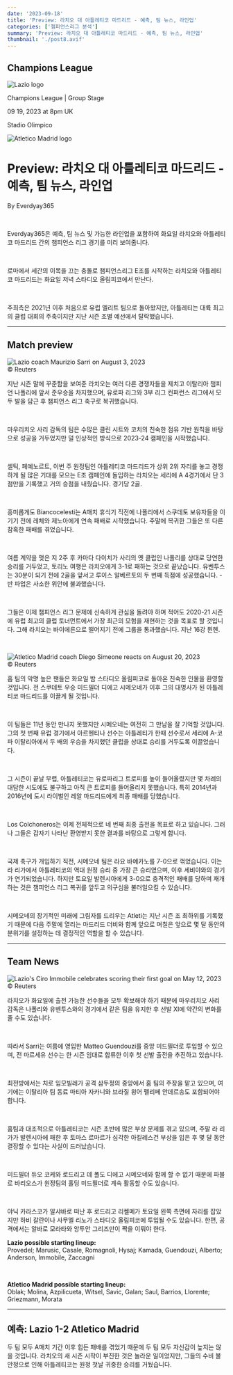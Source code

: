 ```yaml
---
date: '2023-09-18'
title: 'Preview: 라치오 대 아틀레티코 마드리드 - 예측, 팀 뉴스, 라인업'
categories: ['챔피언스리그 분석']
summary: 'Preview: 라치오 대 아틀레티코 마드리드 - 예측, 팀 뉴스, 라인업'
thumbnail: './post8.avif'
---
```


## Champions League

![Lazio logo](https://sm.imgix.net/19/06/lazlog.png?w=60&h=60&auto=compress,format&fit=clip 'Lazio logo')

Champions League | Group Stage

09 19, 2023 at 8pm UK

Stadio Olimpico

![Atletico Madrid logo](https://sm.imgix.net/19/06/atllog.png?w=60&h=60&auto=compress,format&fit=clip 'Atletico Madrid logo')

# Preview: 라치오 대 아틀레티코 마드리드 - 예측, 팀 뉴스, 라인업

By Everdyay365

<br />

Everdyay365은 예측, 팀 뉴스 및 가능한 라인업을 포함하여 화요일 라치오와 아틀레티코 마드리드 간의 챔피언스 리그 경기를 미리 보여줍니다.

<br />

로마에서 세간의 이목을 끄는 충돌로 챔피언스리그 E조를 시작하는 라치오와 아틀레티코 마드리드는 화요일 저녁 스타디오 올림피코에서 만난다.

<br />

주최측은 2021년 이후 처음으로 유럽 엘리트 팀으로 돌아왔지만, 아틀레티는 대륙 최고의 클럽 대회의 주축이지만 지난 시즌 조별 예선에서 탈락했습니다.

---

## Match preview

![Lazio coach Maurizio Sarri on August 3, 2023](https://sm.imgix.net/23/31/maurizio-sarri.jpg?w=640&h=480&auto=compress,format&fit=clip 'Lazio coach Maurizio Sarri on August 3, 2023')<br />© Reuters

지난 시즌 말에 꾸준함을 보여준 라치오는 여러 다른 경쟁자들을 제치고 이탈리아 챔피언 나폴리에 앞서 준우승을 차지했으며, 유로파 리그와 3부 리그 컨퍼런스 리그에서 모두 발을 담근 후 챔피언스 리그 축구로 복귀했습니다.

<br />

마우리치오 사리 감독의 팀은 수많은 클린 시트와 코치의 친숙한 점유 기반 원칙을 바탕으로 성공을 거두었지만 덜 인상적인 방식으로 2023-24 캠페인을 시작했습니다.

<br />

셀틱, 페예노르트, 이번 주 원정팀인 아틀레티코 마드리드가 상위 2위 자리를 놓고 경쟁하게 될 많은 기대를 모으는 E조 캠페인에 돌입하는 라치오는 세리에 A 4경기에서 단 3점만을 기록했고 거의 승점을 내줬습니다. 경기당 2골.

<br />

흥미롭게도 Biancocelesti는 A매치 휴식기 직전에 나폴리에서 스쿠데토 보유자들을 이기기 전에 레체와 제노아에게 연속 패배로 시작했습니다. 주말에 복귀한 그들은 또 다른 참혹한 패배를 겪었습니다.

<br />

여름 계약을 맺은 지 2주 후 카마다 다이치가 사리의 옛 클럽인 나폴리를 상대로 당연한 승리를 거두었고, 토리노 여행은 라치오에게 3-1로 패하는 것으로 끝났습니다. 유벤투스는 30분이 되기 전에 2골을 앞서고 루이스 알베르토의 두 번째 득점에 성공했습니다. -반 파업은 사소한 위안에 불과했습니다.

<br />

그들은 이제 챔피언스 리그 문제에 신속하게 관심을 돌려야 하며 적어도 2020-21 시즌에 유럽 최고의 클럽 토너먼트에서 가장 최근의 모험을 재현하는 것을 목표로 할 것입니다. 그해 라치오는 바이에른으로 떨어지기 전에 그룹을 통과했습니다. 지난 16강 뮌헨.

<br />

![Atletico Madrid coach Diego Simeone reacts on August 20, 2023](https://sm.imgix.net/23/35/diego-simeone.jpg?w=640&h=480&auto=compress,format&fit=clip 'Atletico Madrid coach Diego Simeone reacts on August 20, 2023')<br />© Reuters

홈 팀의 악명 높은 팬들은 화요일 밤 스타디오 올림피코로 돌아온 친숙한 인물을 환영할 것입니다. 전 스쿠데토 우승 미드필더 디에고 시메오네가 이후 그의 대명사가 된 아틀레티코 마드리드를 이끌게 될 것입니다.

<br />

이 팀들은 11년 동안 만나지 못했지만 시메오네는 여전히 그 만남을 잘 기억할 것입니다. 그의 첫 번째 유럽 경기에서 아르헨티나 선수는 아틀레티가 한때 선수로서 세리에 A-코파 이탈리아에서 두 배의 우승을 차지했던 클럽을 상대로 승리를 거두도록 이끌었습니다.

<br />

그 시즌이 끝날 무렵, 아틀레티코는 유로파리그 트로피를 높이 들어올렸지만 몇 차례의 대담한 시도에도 불구하고 아직 큰 트로피를 들어올리지 못했습니다. 특히 2014년과 2016년에 도시 라이벌인 레알 마드리드에게 최종 패배를 당했습니다.

<br />

Los Colchoneros는 이제 전체적으로 네 번째 최종 출전을 목표로 하고 있습니다. 그러나 그들은 갑자기 나타난 환영받지 못한 결과를 바탕으로 그렇게 합니다.

<br />

국제 축구가 개입하기 직전, 시메오네 팀은 라요 바예카노를 7-0으로 꺾었습니다. 이는 라 리가에서 아틀레티코의 역대 원정 승리 중 가장 큰 승리였으며, 이후 세비야와의 경기가 연기되었습니다. 하지만 토요일 발렌시아에게 3-0으로 충격적인 패배를 당하며 재개하는 것은 챔피언스 리그 복귀를 앞두고 의구심을 불러일으킬 수 있습니다.

<br />

시메오네의 장기적인 미래에 그림자를 드리우는 Atleti는 지난 시즌 조 최하위를 기록했기 때문에 다음 주말에 열리는 마드리드 더비와 함께 앞으로 며칠은 앞으로 몇 달 동안의 분위기를 설정하는 데 결정적인 역할을 할 수 있습니다.

---

## Team News

![Lazio's Ciro Immobile celebrates scoring their first goal on May 12, 2023](https://sm.imgix.net/23/19/ciro-immobile.jpg?w=640&h=480&auto=compress,format&fit=clip "Lazio's Ciro Immobile celebrates scoring their first goal on May 12, 2023")<br />© Reuters

라치오가 화요일에 출전 가능한 선수들을 모두 확보해야 하기 때문에 마우리치오 사리 감독은 나폴리와 유벤투스와의 경기에서 같은 팀을 유지한 후 선발 XI에 약간의 변화를 줄 수도 있습니다.

<br />

따라서 Sarri는 여름에 영입한 Matteo Guendouzi를 중앙 미드필더로 투입할 수 있으며, 전 마르세유 선수는 한 시즌 임대로 합류한 이후 첫 선발 출전을 추진하고 있습니다.

<br />

최전방에서는 치로 임모빌레가 공격 삼두정의 중앙에서 홈 팀의 주장을 맡고 있으며, 여기에는 이탈리아 팀 동료 마티아 자카니와 브라질 윙어 펠리페 안데르송도 포함되어야 합니다.

<br />

홈팀과 대조적으로 아틀레티코는 시즌 초반에 많은 부상 문제를 겪고 있으며, 주말 라 리가가 발렌시아에 패한 후 토마스 르마르가 심각한 아킬레스건 부상을 입은 후 몇 달 동안 결장할 수 있다는 사실이 드러났습니다.

<br />

미드필더 듀오 코케와 로드리고 데 폴도 디에고 시메오네와 함께 할 수 없기 때문에 파블로 바리오스가 원정팀의 홀딩 미드필더로 계속 활동할 수도 있습니다.

<br />

야닉 카라스코가 알샤바로 떠난 후 로드리고 리켈메가 토요일 왼쪽 측면에 자리를 잡았지만 하비 갈란이나 사무엘 리노가 스타디오 올림피코에 투입될 수도 있습니다. 한편, 공격에서는 알바로 모라타와 앙투안 그리즈만이 짝을 이뤄야 한다.

**Lazio possible starting lineup:**  
Provedel; Marusic, Casale, Romagnoli, Hysaj; Kamada, Guendouzi, Alberto; Anderson, Immobile, Zaccagni

<br />

**Atletico Madrid possible starting lineup:**  
Oblak; Molina, Azpilicueta, Witsel, Savic, Galan; Saul, Barrios, Llorente; Griezmann, Morata

---

## 예측: Lazio 1-2 Atletico Madrid

두 팀 모두 A매치 기간 이후 힘든 패배를 겪었기 때문에 두 팀 모두 자신감이 높지는 않을 것입니다. 라치오의 새 시즌 시작이 부진한 것은 놀라운 일이었지만, 그들의 수비 불안정으로 인해 아틀레티코는 원정 첫날 귀중한 승리를 거뒀습니다.

<br />
